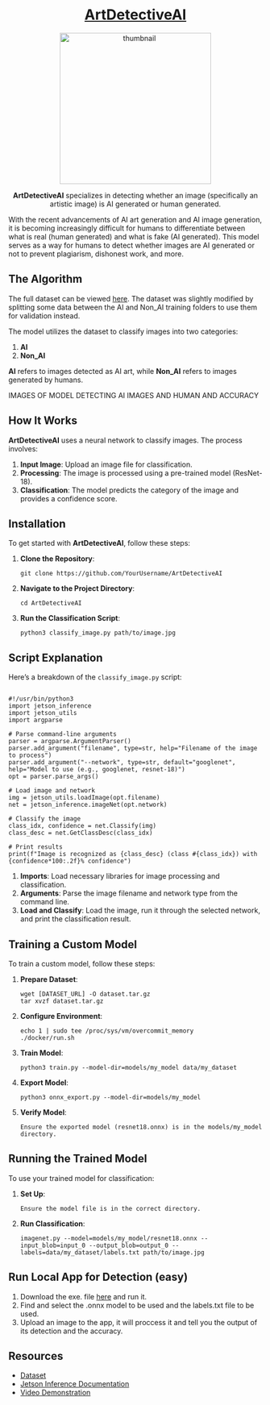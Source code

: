<!DOCTYPE html>
<html lang="en">
<head>
    <meta charset="UTF-8">
    <meta name="viewport" content="width=device-width, initial-scale=1.0">
</head>
<body>

<h1 align="center"><b><u>ArtDetectiveAI</u></b></h1>

<p align="center">
  <img src="https://github.com/user-attachments/assets/3f5440c0-247d-49e9-9f34-6d6494668dec" width="300" height="300" alt="thumbnail">
</p>

<p align="center"><b>ArtDetectiveAI</b> specializes in detecting whether an image (specifically an artistic image) is AI generated or human generated.</p>

<p>With the recent advancements of AI art generation and AI image generation, it is becoming increasingly difficult for humans to differentiate between what is real (human generated) and what is fake (AI generated). This model serves as a way for humans to detect whether images are AI generated or not to prevent plagiarism, dishonest work, and more.</p>

<h2>The Algorithm</h2>

<p>The full dataset can be viewed <a href="https://www.kaggle.com/datasets/kausthubkannan/ai-and-human-art-classification" target="_blank">here</a>. The dataset was slightly modified by splitting some data between the AI and Non_AI training folders to use them for validation instead.</p>

<p>The model utilizes the dataset to classify images into two categories:</p>
<ol>
    <li><b>AI</b></li>
    <li><b>Non_AI</b></li>
</ol>
<p><b>AI</b> refers to images detected as AI art, while <b>Non_AI</b> refers to images generated by humans.</p>

<p>IMAGES OF MODEL DETECTING AI IMAGES AND HUMAN AND ACCURACY</p>

<h2>How It Works</h2>

<p><b>ArtDetectiveAI</b> uses a neural network to classify images. The process involves:</p>
<ol>
    <li><b>Input Image</b>: Upload an image file for classification.</li>
    <li><b>Processing</b>: The image is processed using a pre-trained model (ResNet-18).</li>
    <li><b>Classification</b>: The model predicts the category of the image and provides a confidence score.</li>
</ol>

<h2>Installation</h2>

<p>To get started with <b>ArtDetectiveAI</b>, follow these steps:</p>

<ol>
    <li><b>Clone the Repository</b>:
        <pre><code>git clone https://github.com/YourUsername/ArtDetectiveAI</code></pre>
    </li>
    <li><b>Navigate to the Project Directory</b>:
        <pre><code>cd ArtDetectiveAI</code></pre>
    </li>
    <li><b>Run the Classification Script</b>:
        <pre><code>python3 classify_image.py path/to/image.jpg</code></pre>
    </li>
</ol>

<h2>Script Explanation</h2>

<p>Here’s a breakdown of the <code>classify_image.py</code> script:</p>

<pre><code>
#!/usr/bin/python3
import jetson_inference
import jetson_utils
import argparse

# Parse command-line arguments
parser = argparse.ArgumentParser()
parser.add_argument("filename", type=str, help="Filename of the image to process")
parser.add_argument("--network", type=str, default="googlenet", help="Model to use (e.g., googlenet, resnet-18)")
opt = parser.parse_args()

# Load image and network
img = jetson_utils.loadImage(opt.filename)
net = jetson_inference.imageNet(opt.network)

# Classify the image
class_idx, confidence = net.Classify(img)
class_desc = net.GetClassDesc(class_idx)

# Print results
print(f"Image is recognized as {class_desc} (class #{class_idx}) with {confidence*100:.2f}% confidence")
</code></pre>

<ol>
    <li><b>Imports</b>: Load necessary libraries for image processing and classification.</li>
    <li><b>Arguments</b>: Parse the image filename and network type from the command line.</li>
    <li><b>Load and Classify</b>: Load the image, run it through the selected network, and print the classification result.</li>
</ol>

<h2>Training a Custom Model</h2>

<p>To train a custom model, follow these steps:</p>

<ol>
    <li><b>Prepare Dataset</b>:
        <pre><code>wget [DATASET_URL] -O dataset.tar.gz
tar xvzf dataset.tar.gz</code></pre>
    </li>
    <li><b>Configure Environment</b>:
        <pre><code>echo 1 | sudo tee /proc/sys/vm/overcommit_memory
./docker/run.sh</code></pre>
    </li>
    <li><b>Train Model</b>:
        <pre><code>python3 train.py --model-dir=models/my_model data/my_dataset</code></pre>
    </li>
    <li><b>Export Model</b>:
        <pre><code>python3 onnx_export.py --model-dir=models/my_model</code></pre>
    </li>
    <li><b>Verify Model</b>:
        <pre><code>Ensure the exported model (resnet18.onnx) is in the models/my_model directory.</code></pre>
    </li>
</ol>

<h2>Running the Trained Model</h2>

<p>To use your trained model for classification:</p>

<ol>
    <li><b>Set Up</b>:
        <pre><code>Ensure the model file is in the correct directory.</code></pre>
    </li>
    <li><b>Run Classification</b>:
        <pre><code>imagenet.py --model=models/my_model/resnet18.onnx --input_blob=input_0 --output_blob=output_0 --labels=data/my_dataset/labels.txt path/to/image.jpg</code></pre>
    </li>
</ol>

<h2>Run Local App for Detection (easy)</h2>

1. Download the exe. file <a href="https://github.com/Adam-Dalloul/ArtDetectiveAI/raw/main/Desktop_App/AI%20Image%20Classifier.exe?download=" target="_blank">here</a> and run it.
2. Find and select the .onnx model to be used and the labels.txt file to be used.
3. Upload an image to the app, it will proccess it and tell you the output of its detection and the accuracy.

<h2>Resources</h2>

<ul>
    <li><a href="https://www.kaggle.com/datasets/kausthubkannan/ai-and-human-art-classification" target="_blank">Dataset</a></li>
    <li><a href="https://github.com/dusty-nv/jetson-inference" target="_blank">Jetson Inference Documentation</a></li>
    <li><a href="https://youtube.com/" target="_blank">Video Demonstration</a></li>
</ul>

</body>
</html>
